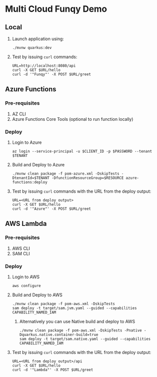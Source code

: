 # Multi Cloud Funqy Demo

## Local

1. Launch application using:
    ```
    ./mvnw quarkus:dev
    ```
1. Test by issuing `curl` commands:
    ```
    URL=http://localhost:8080/api
    curl -X GET $URL/hello 
    curl -d '"Funqy"' -X POST $URL/greet
    ```
## Azure Functions

### Pre-requisites

1. AZ CLI
1. Azure Functions Core Tools (optional to run function locally)

### Deploy

1. Login to Azure
    ```
    az login --service-principal -u $CLIENT_ID -p $PASSWORD --tenant $TENANT
    ```

1. Build and Deploy to Azure
        
    ```
    ./mvnw clean package -f pom-azure.xml -DskipTests -DtenantId=$TENANT -DfunctionResourceGroup=$RESOURCE azure-functions:deploy
    ```

1. Test by issuing `curl` commands with the URL from the deploy output:
    ```
    URL=<URL from deploy output>
    curl -X GET $URL/hello 
    curl -d '"Azure"' -X POST $URL/greet
    ```

## AWS Lambda

### Pre-requisites

1. AWS CLI
1. SAM CLI

### Deploy

1. Login to AWS
    ```
    aws configure
    ```

1. Build and Deploy to AWS
        
    ```
    ./mvnw clean package -f pom-aws.xml -DskipTests
    sam deploy -t target/sam.jvm.yaml --guided --capabilities CAPABILITY_NAMED_IAM
    ```
   1. Alternatively you can use Native build and deploy to AWS
        ```
        ./mvnw clean package -f pom-aws.xml -DskipTests -Pnative -Dquarkus.native.container-build=true
        sam deploy -t target/sam.native.yaml --guided --capabilities CAPABILITY_NAMED_IAM
        ```

1. Test by issuing `curl` commands with the URL from the deploy output:
    ```
    URL=<URL from deploy output>/api
    curl -X GET $URL/hello 
    curl -d '"Lambda"' -X POST $URL/greet
    ```